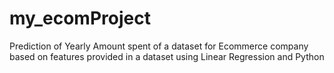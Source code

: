 # my_ecomProject
Prediction of Yearly Amount spent of a dataset for Ecommerce company based on features provided in a dataset using Linear Regression and Python 
